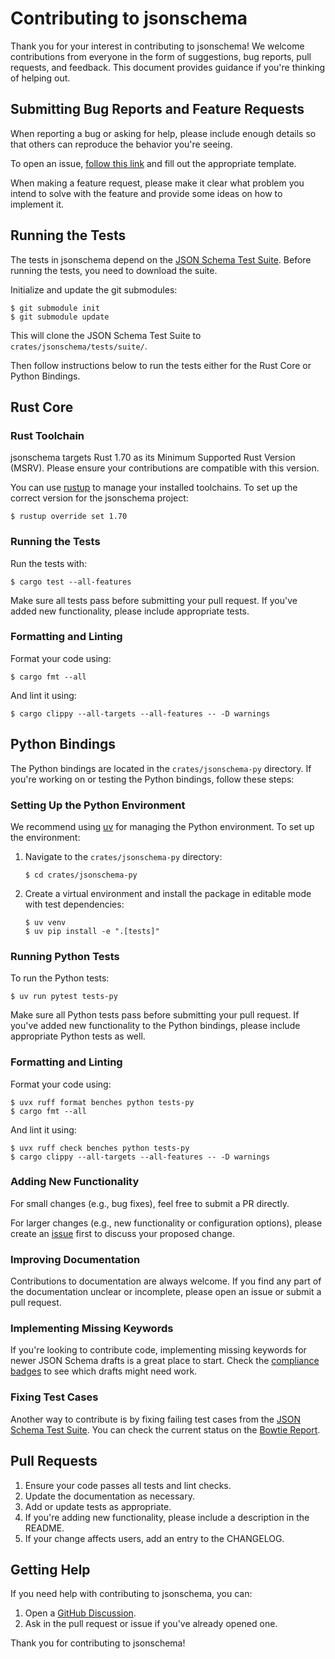 # Contributing to jsonschema

Thank you for your interest in contributing to jsonschema! We welcome contributions from everyone in the form of suggestions, bug reports, pull requests, and feedback. This document provides guidance if you're thinking of helping out.

## Submitting Bug Reports and Feature Requests

When reporting a bug or asking for help, please include enough details so that others can reproduce the behavior you're seeing.

To open an issue, [follow this link](https://github.com/Stranger6667/jsonschema-rs/issues/new) and fill out the appropriate template.

When making a feature request, please make it clear what problem you intend to solve with the feature and provide some ideas on how to implement it.

## Running the Tests

The tests in jsonschema depend on the [JSON Schema Test Suite](https://github.com/json-schema-org/JSON-Schema-Test-Suite). Before running the tests, you need to download the suite.

Initialize and update the git submodules:

   ```console
   $ git submodule init
   $ git submodule update
   ```

This will clone the JSON Schema Test Suite to `crates/jsonschema/tests/suite/`.

Then follow instructions below to run the tests either for the Rust Core or Python Bindings.

## Rust Core

### Rust Toolchain

jsonschema targets Rust 1.70 as its Minimum Supported Rust Version (MSRV). Please ensure your contributions are compatible with this version.

You can use [rustup](https://rustup.rs/) to manage your installed toolchains. To set up the correct version for the jsonschema project:

   ```console
   $ rustup override set 1.70
   ```

### Running the Tests

Run the tests with:

   ```console
   $ cargo test --all-features
   ```

Make sure all tests pass before submitting your pull request. If you've added new functionality, please include appropriate tests.

### Formatting and Linting

Format your code using:

   ```console
   $ cargo fmt --all
   ```

And lint it using:

   ```console
   $ cargo clippy --all-targets --all-features -- -D warnings
   ```

## Python Bindings

The Python bindings are located in the `crates/jsonschema-py` directory. If you're working on or testing the Python bindings, follow these steps:

### Setting Up the Python Environment

We recommend using [uv](https://github.com/astral-sh/uv) for managing the Python environment. To set up the environment:

1. Navigate to the `crates/jsonschema-py` directory:

   ```console
   $ cd crates/jsonschema-py
   ```

2. Create a virtual environment and install the package in editable mode with test dependencies:

   ```console
   $ uv venv
   $ uv pip install -e ".[tests]"
   ```

### Running Python Tests

To run the Python tests:

   ```console
   $ uv run pytest tests-py
   ```

Make sure all Python tests pass before submitting your pull request. If you've added new functionality to the Python bindings, please include appropriate Python tests as well.

### Formatting and Linting

Format your code using:

   ```console
   $ uvx ruff format benches python tests-py
   $ cargo fmt --all
   ```

And lint it using:

   ```console
   $ uvx ruff check benches python tests-py
   $ cargo clippy --all-targets --all-features -- -D warnings
   ```

### Adding New Functionality

For small changes (e.g., bug fixes), feel free to submit a PR directly.

For larger changes (e.g., new functionality or configuration options), please create an [issue](https://github.com/Stranger6667/jsonschema-rs/issues) first to discuss your proposed change.

### Improving Documentation

Contributions to documentation are always welcome. If you find any part of the documentation unclear or incomplete, please open an issue or submit a pull request.

### Implementing Missing Keywords

If you're looking to contribute code, implementing missing keywords for newer JSON Schema drafts is a great place to start. Check the [compliance badges](https://github.com/Stranger6667/jsonschema-rs#supported-drafts) to see which drafts might need work.

### Fixing Test Cases

Another way to contribute is by fixing failing test cases from the [JSON Schema Test Suite](https://github.com/json-schema-org/JSON-Schema-Test-Suite). You can check the current status on the [Bowtie Report](https://bowtie.report/#/implementations/rust-jsonschema).

## Pull Requests

1. Ensure your code passes all tests and lint checks.
2. Update the documentation as necessary.
3. Add or update tests as appropriate.
4. If you're adding new functionality, please include a description in the README.
5. If your change affects users, add an entry to the CHANGELOG.

## Getting Help

If you need help with contributing to jsonschema, you can:

1. Open a [GitHub Discussion](https://github.com/Stranger6667/jsonschema-rs/discussions).
2. Ask in the pull request or issue if you've already opened one.

Thank you for contributing to jsonschema!
